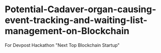 # Potential-Cadaver-organ-causing-event-tracking-and-waiting-list-management-on-Blockchain
For Devpost Hackathon "Next Top Blockchain Startup"
